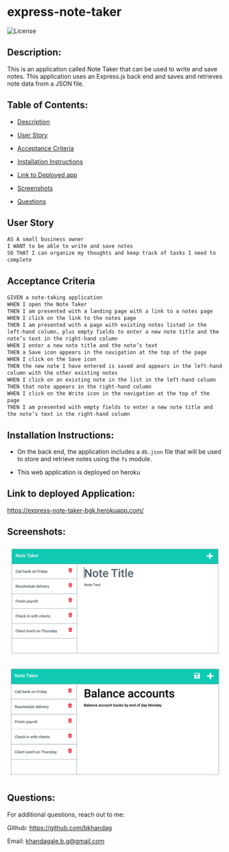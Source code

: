 # express-note-taker

![License](https://img.shields.io/badge/license-MIT_License-red.svg)

## Description:
This is an application called Note Taker that can be used to write and save notes. This application uses an Express.js back end and saves and retrieves note data from a JSON file.

## Table of Contents:

-  [Description](#description)

-  [User Story](#user-story)

-  [Acceptance Criteria](#acceptance-criteria)

-  [Installation Instructions](#installation)

-  [Link to Deployed app](#link-to-deployed-application)

-  [Screenshots](#screenshot)

-  [Questions](#questions)

## User Story

```
AS A small business owner
I WANT to be able to write and save notes
SO THAT I can organize my thoughts and keep track of tasks I need to complete
```


## Acceptance Criteria

```
GIVEN a note-taking application
WHEN I open the Note Taker
THEN I am presented with a landing page with a link to a notes page
WHEN I click on the link to the notes page
THEN I am presented with a page with existing notes listed in the left-hand column, plus empty fields to enter a new note title and the note’s text in the right-hand column
WHEN I enter a new note title and the note’s text
THEN a Save icon appears in the navigation at the top of the page
WHEN I click on the Save icon
THEN the new note I have entered is saved and appears in the left-hand column with the other existing notes
WHEN I click on an existing note in the list in the left-hand column
THEN that note appears in the right-hand column
WHEN I click on the Write icon in the navigation at the top of the page
THEN I am presented with empty fields to enter a new note title and the note’s text in the right-hand column
```

## Installation Instructions:
* On the back end, the application includes a `db.json` file that will be used to store and retrieve notes using the `fs` module.

* This web application is deployed on heroku

## Link to deployed Application:
https://express-note-taker-bgk.herokuapp.com/

## Screenshots:
![Existing notes are listed in the left-hand column with empty fields on the right-hand side for the new note’s title and text.](./Assets/11-express-homework-demo-01.png)

![Note titled “Balance accounts” reads, “Balance account books by end of day Monday,” with other notes listed on the left.](./Assets/11-express-homework-demo-02.png)

## Questions:
For additional questions, reach out to me:

Github: https://github.com/bkhandag

Email: khandagale.b.g@gmail.com